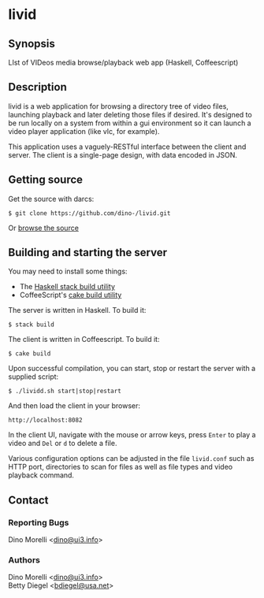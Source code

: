 # livid


## Synopsis

LIst of VIDeos media browse/playback web app (Haskell, Coffeescript)


## Description

livid is a web application for browsing a directory tree of
video files, launching playback and later deleting those files if
desired. It's designed to be run locally on a system from within a
gui environment so it can launch a video player application (like
vlc, for example).

This application uses a vaguely-RESTful interface between the client
and server. The client is a single-page design, with data encoded
in JSON.


## Getting source

Get the source with darcs:

    $ git clone https://github.com/dino-/livid.git

Or [browse the source](https://github.com/dino-/livid)


## Building and starting the server

You may need to install some things:

- The [Haskell stack build utility](https://docs.haskellstack.org/en/stable/install_and_upgrade/)
- CoffeeScript's [cake build utility](https://coffeescript.org/#installation)


The server is written in Haskell. To build it:

    $ stack build

The client is written in Coffeescript. To build it:

    $ cake build

Upon successful compilation, you can start, stop or restart the server with a
supplied script:

    $ ./lividd.sh start|stop|restart

And then load the client in your browser:

    http://localhost:8082

In the client UI, navigate with the mouse or arrow keys, press
`Enter` to play a video and `Del` or `d` to delete a file.

Various configuration options can be adjusted in the file
`livid.conf` such as HTTP port, directories to scan for files as
well as file types and video playback command.


## Contact

### Reporting Bugs

Dino Morelli <[dino@ui3.info](mailto:dino@ui3.info)>

### Authors

Dino Morelli <[dino@ui3.info](mailto:dino@ui3.info)>  
Betty Diegel <[bdiegel@usa.net](mailto:bdiegel@usa.net)>
